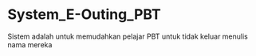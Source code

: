 # System_E-Outing_PBT
 Sistem adalah untuk memudahkan pelajar PBT untuk tidak keluar menulis nama mereka

